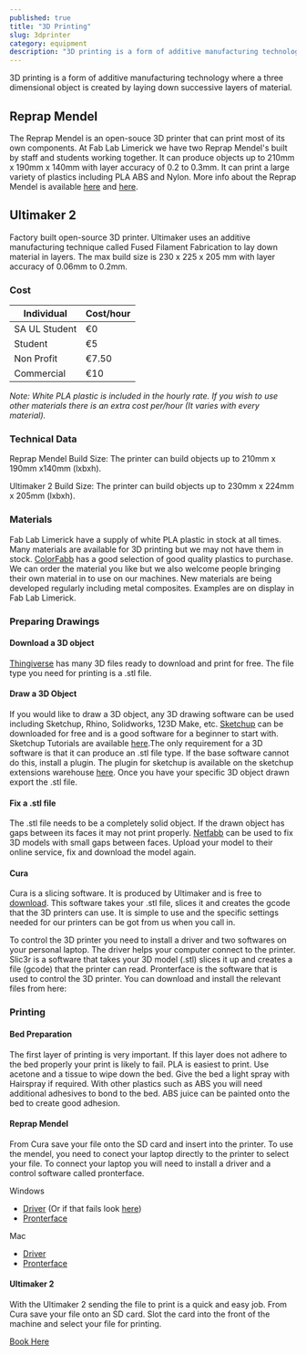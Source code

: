 ```yaml
---
published: true
title: "3D Printing"
slug: 3dprinter
category: equipment
description: "3D printing is a form of additive manufacturing technology where a three dimensional object is created by laying down successive layers of material."
---
```


3D printing is a form of additive manufacturing technology where a three dimensional object is created by laying down successive layers of material.

## Reprap Mendel
The Reprap Mendel is an open-souce 3D printer that can print most of its own components. At Fab Lab Limerick we have two Reprap Mendel's built by staff and students working together. It can produce objects up to 210mm x 190mm x 140mm with layer accuracy of 0.2 to 0.3mm. It can print a large variety of plastics including PLA ABS and Nylon. More info about the Reprap Mendel is available [here](http://reprap.org/wiki/RepRapPro_Mendel) and [here](https://reprappro.com/shop/machine-kits/mendel-full-kit/).

## Ultimaker 2
Factory built open-source 3D printer. Ultimaker uses an additive manufacturing technique called Fused Filament Fabrication to lay down material in layers. The max build size is 230 x 225 x 205 mm with layer accuracy of 0.06mm to 0.2mm.


### Cost

Individual           | Cost/hour
-----------          | ------------  
SA UL Student        | €0         
Student              | €5         
Non Profit           | €7.50          
Commercial           | €10  

_Note: White PLA plastic is included in the hourly rate. If you wish to use other materials there is an extra cost per/hour (It varies with every material)._


### Technical Data
Reprap Mendel Build Size: The printer can build objects up to 210mm x 190mm x140mm  (lxbxh).

Ultimaker 2 Build Size: The printer can build objects up to 230mm x 224mm x 205mm (lxbxh).


### Materials
Fab Lab Limerick have a supply of white PLA plastic in stock at all times. Many materials are available for 3D printing but we may not have them in stock. [ColorFabb](http://colorfabb.com/) has a good selection of good quality plastics to purchase. We can order the material you like but we also welcome people bringing their own material in to use on our machines. New materials are being developed regularly including metal composites. Examples are on display in Fab Lab Limerick.

### Preparing Drawings
#### Download a 3D object

[Thingiverse](http://www.thingiverse.com/) has many 3D files ready to download and print for free. The file type you need for printing is a .stl file.

#### Draw a 3D Object

If you would like to draw a 3D object, any 3D drawing software can be used including Sketchup, Rhino, Solidworks, 123D Make, etc. [Sketchup](http://www.sketchup.com/) can be downloaded for free and is a good software for a beginner to start with. Sketchup Tutorials are available [here](http://www.sketchup.com/learn/videos?playlist=58).The only requirement for a 3D software is that it can produce an .stl file type. If the base software cannot do this, install a plugin. The plugin for sketchup is available on the sketchup extensions warehouse [here](http://extensions.sketchup.com/en/content/sketchup-stl). Once you have your specific 3D object drawn export the .stl file.

#### Fix a .stl file
The .stl file needs to be a completely solid object. If the drawn object has gaps between its faces it may not print properly. [Netfabb](www.netfabb.com) can be used to fix 3D models with small gaps between faces. Upload your model to their online service, fix and download the model again.

#### Cura
Cura is a slicing software. It is produced by Ultimaker and is free to [download](https://ultimaker.com/en/products/software). This software takes your .stl file, slices it and creates the gcode that the 3D printers can use. It is simple to use and the specific settings needed for our printers can be got from us when you call in.

To control the 3D printer you need to install a driver and two softwares on your personal laptop. The driver helps your computer connect to the printer. Slic3r is a software that takes your 3D model (.stl) slices it up and creates a file (gcode) that the printer can read. Pronterface is the software that is used to control the 3D printer. You can download and install the relevant files from here:

### Printing

#### Bed Preparation

The first layer of printing is very important. If this layer does not adhere to the bed properly your print is likely to fail. PLA is easiest to print. Use acetone and a tissue to wipe down the bed. Give the bed a light spray with Hairspray if required. With other plastics such as ABS you will need additional adhesives to bond to the bed. ABS juice can be painted onto the bed to create good adhesion.

#### Reprap Mendel
From Cura save your file onto the SD card and insert into the printer. To use the mendel, you need to conect your laptop directly to the printer to select your file. To connect your laptop you will need to install a driver and a control software called pronterface.

Windows

* [Driver](http://www.ftdichip.com/Drivers/CDM/CDM20824_Setup.exe)  (Or if that fails look [here](http://www.ftdichip.com/Drivers/VCP.htm))
* [Pronterface](http://www.reprappro.com/w/images/7/75/RepRapPro-Printrun-Slic3r.zip)

Mac

* [Driver](http://www.ftdichip.com/Drivers/VCP.htm)
* [Pronterface](http://www.reprappro.com/w/images/4/46/RepRapPro-Pronterface-Mac.zip)


#### Ultimaker 2
With the Ultimaker 2 sending the file to print is a quick and easy job. From Cura save your file onto an SD card. Slot the card into the front of the machine and select your file for printing.

[Book Here](http://fablablimerick.schedulista.com/)
